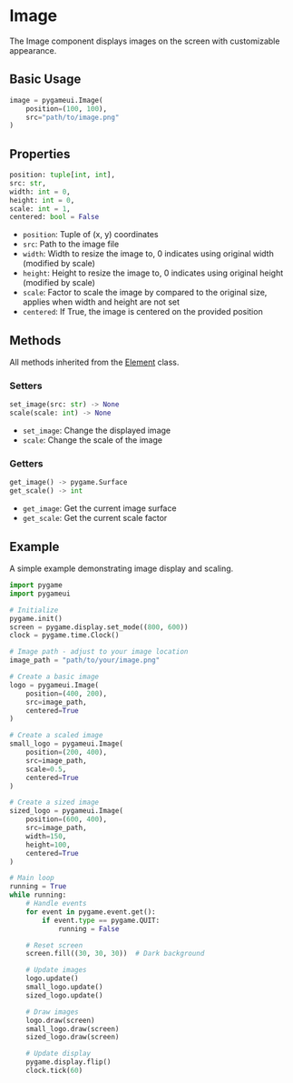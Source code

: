 # Image

The Image component displays images on the screen with customizable appearance.

## Basic Usage

```python
image = pygameui.Image(
    position=(100, 100),
    src="path/to/image.png"
)
```

## Properties

```python
position: tuple[int, int],
src: str,
width: int = 0,
height: int = 0,
scale: int = 1,
centered: bool = False
```

- `position`: Tuple of (x, y) coordinates
- `src`: Path to the image file
- `width`: Width to resize the image to, 0 indicates using original width (modified by scale)
- `height`: Height to resize the image to, 0 indicates using original height (modified by scale)
- `scale`: Factor to scale the image by compared to the original size, applies when width and height are not set
- `centered`: If True, the image is centered on the provided position

## Methods

All methods inherited from the [Element](element.md) class.

### Setters

```python
set_image(src: str) -> None
scale(scale: int) -> None
```

- `set_image`: Change the displayed image
- `scale`: Change the scale of the image

### Getters

```python
get_image() -> pygame.Surface
get_scale() -> int
```

- `get_image`: Get the current image surface
- `get_scale`: Get the current scale factor

## Example

A simple example demonstrating image display and scaling.

```python
import pygame
import pygameui

# Initialize
pygame.init()
screen = pygame.display.set_mode((800, 600))
clock = pygame.time.Clock()

# Image path - adjust to your image location
image_path = "path/to/your/image.png"

# Create a basic image
logo = pygameui.Image(
    position=(400, 200),
    src=image_path,
    centered=True
)

# Create a scaled image
small_logo = pygameui.Image(
    position=(200, 400),
    src=image_path,
    scale=0.5,
    centered=True
)

# Create a sized image
sized_logo = pygameui.Image(
    position=(600, 400),
    src=image_path,
    width=150,
    height=100,
    centered=True
)

# Main loop
running = True
while running:
    # Handle events
    for event in pygame.event.get():
        if event.type == pygame.QUIT:
            running = False

    # Reset screen
    screen.fill((30, 30, 30))  # Dark background

    # Update images
    logo.update()
    small_logo.update()
    sized_logo.update()

    # Draw images
    logo.draw(screen)
    small_logo.draw(screen)
    sized_logo.draw(screen)

    # Update display
    pygame.display.flip()
    clock.tick(60)
```
